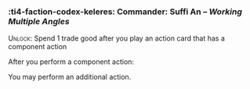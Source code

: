 ### :ti4-faction-codex-keleres: **Commander**: Suffi An – _Working Multiple Angles_

<span style="font-variant:small-caps;">Unlock</span>: Spend 1 trade good after you play an action card that has a component action

After you perform a component action:

You may perform an additional action.
